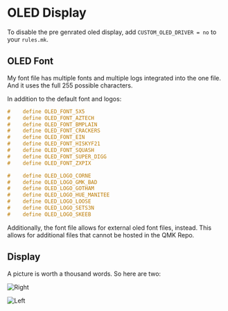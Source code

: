 # OLED Display

To disable the pre genrated oled display, add `CUSTOM_OLED_DRIVER = no` to your `rules.mk`.

<!-- to do: add all the stuff -->
## OLED Font

My font file has multiple fonts and multiple logs integrated into the one file.  And it uses the full 255 possible characters.

In addition to the default font and logos:

```c
#    define OLED_FONT_5X5
#    define OLED_FONT_AZTECH
#    define OLED_FONT_BMPLAIN
#    define OLED_FONT_CRACKERS
#    define OLED_FONT_EIN
#    define OLED_FONT_HISKYF21
#    define OLED_FONT_SQUASH
#    define OLED_FONT_SUPER_DIGG
#    define OLED_FONT_ZXPIX
```

```c
#    define OLED_LOGO_CORNE
#    define OLED_LOGO_GMK_BAD
#    define OLED_LOGO_GOTHAM
#    define OLED_LOGO_HUE_MANITEE
#    define OLED_LOGO_LOOSE
#    define OLED_LOGO_SETS3N
#    define OLED_LOGO_SKEEB
```

Additionally, the font file allows for external oled font files, instead.  This allows for additional files that cannot be hosted in the QMK Repo.

## Display

A picture is worth a thousand words.  So here are two:

![Right](https://i.imgur.com/4XFOVKBl.jpg)

![Left](https://i.imgur.com/W5RX4pAl.jpg)
